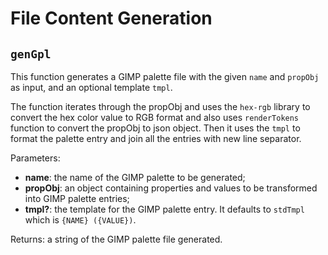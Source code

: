 # File Content Generation

## `genGpl`

This function generates a GIMP palette file with the given `name` and `propObj` as input, and an optional template `tmpl`.

The function iterates through the propObj and uses the `hex-rgb` library to convert the hex color value to RGB format and also uses `renderTokens` function to convert the propObj to json object. Then it uses the `tmpl` to format the palette entry and join all the entries with new line separator.

Parameters:
* **name**: the name of the GIMP palette to be generated;
* **propObj**: an object containing properties and values to be transformed into GIMP palette entries;
* **tmpl?**: the template for the GIMP palette entry. It defaults to `stdTmpl` which is `{NAME} ({VALUE})`.

Returns: a string of the GIMP palette file generated.